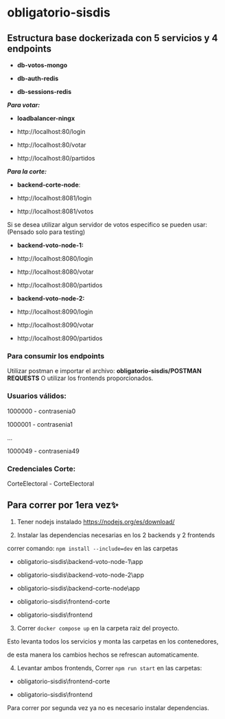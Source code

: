 # obligatorio-sisdis

  

## **Estructura base dockerizada con 5 servicios y 4 endpoints**

- **db-votos-mongo**

- **db-auth-redis**

- **db-sessions-redis**

***Para votar:***

- **loadbalancer-ningx**

- http://localhost:80/login

- http://localhost:80/votar

- http://localhost:80/partidos

***Para la corte:***
- **backend-corte-node**:

- http://localhost:8081/login

- http://localhost:8081/votos

Si se desea utilizar algun servidor de votos especifico se pueden usar:
(Pensado solo para testing)
- **backend-voto-node-1:**

- http://localhost:8080/login 

- http://localhost:8080/votar

- http://localhost:8080/partidos

- **backend-voto-node-2:**

- http://localhost:8090/login

- http://localhost:8090/votar

- http://localhost:8090/partidos



  

### Para consumir los endpoints

Utilizar postman e importar el archivo: **obligatorio-sisdis/POSTMAN REQUESTS**
O utilizar los frontends proporcionados.

  

### Usuarios válidos:

1000000 - contrasenia0

1000001 - contrasenia1

...

1000049 - contrasenia49

### Credenciales Corte:

CorteElectoral - CorteElectoral

  
  
  

## Para correr por 1era vez✨

  

1) Tener nodejs instalado https://nodejs.org/es/download/

  

2) Instalar las dependencias necesarias en los 2 backends y 2 frontends

correr comando: `npm install --include=dev` en las carpetas

- obligatorio-sisdis\backend-voto-node-1\app

- obligatorio-sisdis\backend-voto-node-2\app

- obligatorio-sisdis\backend-corte-node\app

- obligatorio-sisdis\frontend-corte

- obligatorio-sisdis\frontend

  
  

3) Correr `docker compose up` en la carpeta raiz del proyecto.

Esto levanta todos los servicios y monta las carpetas en los contenedores,

de esta manera los cambios hechos se refrescan automaticamente.



4) Levantar ambos frontends, Correr `npm run start` en las carpetas:

- obligatorio-sisdis\frontend-corte

- obligatorio-sisdis\frontend

  
  

Para correr por segunda vez ya no es necesario instalar dependencias.